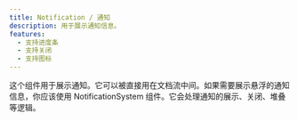 ```yaml
---
title: Notification / 通知
description: 用于展示通知信息。
features:
  - 支持进度条
  - 支持关闭
  - 支持图标
---
```


这个组件用于展示通知。它可以被直接用在文档流中间。如果需要展示悬浮的通知信息，你应该使用 NotificationSystem 组件。它会处理通知的展示、关闭、堆叠等逻辑。
